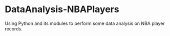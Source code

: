 # DataAnalysis-NBAPlayers
Using Python and its modules to perform some data analysis on NBA player records.

